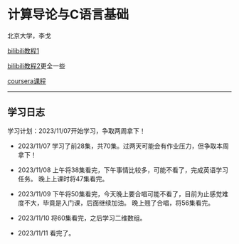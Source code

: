 # 计算导论与C语言基础

北京大学，李戈

[bilibili教程1](https://www.bilibili.com/video/BV1Hx411U7iw?p=5&spm_id_from=pageDriver&vd_source=021ea7368e5cb863c0b7cea953713c02)

[bilibili教程2](https://www.bilibili.com/video/BV1nx411Q7J3/?spm_id_from=333.1007.top_right_bar_window_default_collection.content.click&vd_source=021ea7368e5cb863c0b7cea953713c02)更全一些

[coursera课程](https://www.coursera.org/learn/jisuanji-biancheng?specialization=biancheng-suanfa)

-----------------
## 学习日志

学习计划：2023/11/07开始学习，争取两周拿下！

- 2023/11/07
学习了前28集，共70集。过两天可能会有作业压力，但争取本周拿下！

- 2023/11/08
上午将38集看完，下午事情比较多，可能不看了，完成英语学习任务。
晚上上课时将47集看完。

- 2023/11/09
下午将50集看完，今天晚上要合唱可能不看了，目前为止感觉难度不大，毕竟是入门课，后面继续加油。
晚上翘了合唱，将56集看完。

- 2023/11/10
将60集看完，之后学习二维数组。

- 2023/11/11
看完了。
